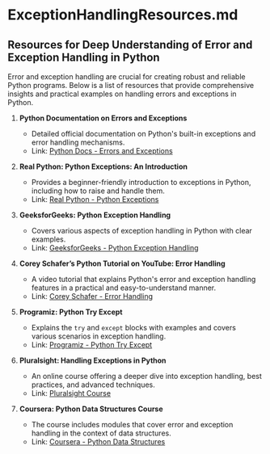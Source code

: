# ExceptionHandlingResources.md

## Resources for Deep Understanding of Error and Exception Handling in Python

Error and exception handling are crucial for creating robust and reliable Python programs. Below is a list of resources that provide comprehensive insights and practical examples on handling errors and exceptions in Python.

1. **Python Documentation on Errors and Exceptions**
   - Detailed official documentation on Python's built-in exceptions and error handling mechanisms.
   - Link: [Python Docs - Errors and Exceptions](https://docs.python.org/3/tutorial/errors.html)

2. **Real Python: Python Exceptions: An Introduction**
   - Provides a beginner-friendly introduction to exceptions in Python, including how to raise and handle them.
   - Link: [Real Python - Python Exceptions](https://realpython.com/python-exceptions/)

3. **GeeksforGeeks: Python Exception Handling**
   - Covers various aspects of exception handling in Python with clear examples.
   - Link: [GeeksforGeeks - Python Exception Handling](https://www.geeksforgeeks.org/python-exception-handling/)

4. **Corey Schafer’s Python Tutorial on YouTube: Error Handling**
   - A video tutorial that explains Python's error and exception handling features in a practical and easy-to-understand manner.
   - Link: [Corey Schafer - Error Handling](https://www.youtube.com/watch?v=NIWwJbo-9_8)

5. **Programiz: Python Try Except**
   - Explains the `try` and `except` blocks with examples and covers various scenarios in exception handling.
   - Link: [Programiz - Python Try Except](https://www.programiz.com/python-programming/exception-handling)

6. **Pluralsight: Handling Exceptions in Python**
   - An online course offering a deeper dive into exception handling, best practices, and advanced techniques.
   - Link: [Pluralsight Course](https://www.pluralsight.com/courses/python-handling-exceptions)

7. **Coursera: Python Data Structures Course**
   - The course includes modules that cover error and exception handling in the context of data structures.
   - Link: [Coursera - Python Data Structures](https://www.coursera.org/learn/python-data)
